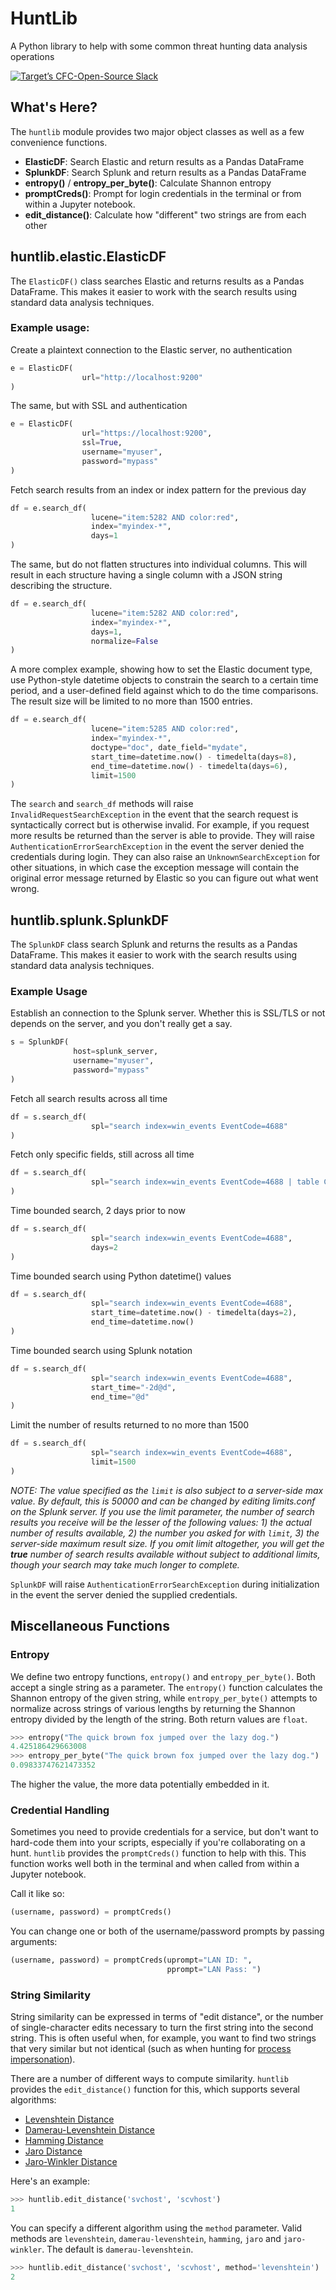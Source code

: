 # HuntLib
A Python library to help with some common threat hunting data analysis operations

[![Target’s CFC-Open-Source Slack](https://cfc-slack-inv.herokuapp.com/badge.svg?colorA=155799&colorB=159953)](https://cfc-slack-inv.herokuapp.com/)

## What's Here?
The `huntlib` module provides two major object classes as well as a few convenience functions.  

* **ElasticDF**: Search Elastic and return results as a Pandas DataFrame
* **SplunkDF**: Search Splunk and return results as a Pandas DataFrame
* **entropy()** / **entropy_per_byte()**: Calculate Shannon entropy
* **promptCreds()**: Prompt for login credentials in the terminal or from within a Jupyter notebook.
* **edit_distance()**: Calculate how "different" two strings are from each other

## huntlib.elastic.ElasticDF
The `ElasticDF()` class searches Elastic and returns results as a Pandas DataFrame.  This makes it easier to work with the search results using standard data analysis techniques.

### Example usage:

Create a plaintext connection to the Elastic server, no authentication

```python
e = ElasticDF(
                url="http://localhost:9200"
)
```

The same, but with SSL and authentication

```python
e = ElasticDF(
                url="https://localhost:9200",
                ssl=True,
                username="myuser",
                password="mypass"
)
```
Fetch search results from an index or index pattern for the previous day

```python
df = e.search_df(
                  lucene="item:5282 AND color:red",
                  index="myindex-*",
                  days=1
)
```

The same, but do not flatten structures into individual columns. This will result in each structure having a single column with a JSON string describing the structure.

```python
df = e.search_df(
                  lucene="item:5282 AND color:red",
                  index="myindex-*",
                  days=1,
                  normalize=False
)
```

A more complex example, showing how to set the Elastic document type, use Python-style datetime objects to constrain the search to a certain time period, and a user-defined field against which to do the time comparisons. The result size will be limited to no more than 1500 entries.

```python
df = e.search_df(
                  lucene="item:5285 AND color:red",
                  index="myindex-*",
                  doctype="doc", date_field="mydate",
                  start_time=datetime.now() - timedelta(days=8),
                  end_time=datetime.now() - timedelta(days=6),
                  limit=1500
)
```

The `search` and `search_df` methods will raise `InvalidRequestSearchException`
in the event that the search request is syntactically correct but is otherwise
invalid. For example, if you request more results be returned than the server
is able to provide. They will raise `AuthenticationErrorSearchException` in the
event the server denied the credentials during login.  They can also raise an
`UnknownSearchException` for other situations, in which case the exception
message will contain the original error message returned by Elastic so you
can figure out what went wrong.

## huntlib.splunk.SplunkDF

The `SplunkDF` class search Splunk and returns the results as a Pandas DataFrame. This makes it easier to work with the search results using standard data analysis techniques.

### Example Usage

Establish an connection to the Splunk server. Whether this is SSL/TLS or not depends on the server, and you don't really get a say.

```python
s = SplunkDF(
              host=splunk_server,
              username="myuser",
              password="mypass"
)
```

Fetch all search results across all time

```python
df = s.search_df(
                  spl="search index=win_events EventCode=4688"
)
```

Fetch only specific fields, still across all time

```python
df = s.search_df(
                  spl="search index=win_events EventCode=4688 | table ComputerName _time New_Process_Name Account_Name Creator_Process_ID New_Process_ID Process_Command_Line"
)
```

Time bounded search, 2 days prior to now

```python
df = s.search_df(
                  spl="search index=win_events EventCode=4688",
                  days=2
)
```

Time bounded search using Python datetime() values

```python
df = s.search_df(
                  spl="search index=win_events EventCode=4688",
                  start_time=datetime.now() - timedelta(days=2),
                  end_time=datetime.now()
)
```

Time bounded search using Splunk notation

```python
df = s.search_df(
                  spl="search index=win_events EventCode=4688",
                  start_time="-2d@d",
                  end_time="@d"
)
```

Limit the number of results returned to no more than 1500

```python
df = s.search_df(
                  spl="search index=win_events EventCode=4688",
                  limit=1500
)
```

*NOTE: The value specified as the `limit` is also subject to a server-side max
value. By default, this is 50000 and can be changed by editing limits.conf on
the Splunk server. If you use the limit parameter, the number of search results
you receive will be the lesser of the following values: 1) the actual number of
results available, 2) the number you asked for with `limit`, 3) the server-side
maximum result size.  If you omit limit altogether, you will get the **true**
number of search results available without subject to additional limits, though
your search may take much longer to complete.*

`SplunkDF` will raise `AuthenticationErrorSearchException` during initialization
in the event the server denied the supplied credentials.  

## Miscellaneous Functions

### Entropy

We define two entropy functions, `entropy()` and `entropy_per_byte()`. Both accept a single string as a parameter.  The `entropy()` function calculates the Shannon entropy of the given string, while `entropy_per_byte()` attempts to normalize across strings of various lengths by returning the Shannon entropy divided by the length of the string.  Both return values are `float`.

```python
>>> entropy("The quick brown fox jumped over the lazy dog.")
4.425186429663008
>>> entropy_per_byte("The quick brown fox jumped over the lazy dog.")
0.09833747621473352
```

The higher the value, the more data potentially embedded in it.

### Credential Handling

Sometimes you need to provide credentials for a service, but don't want to hard-code them into your scripts, especially if you're collaborating on a hunt.  `huntlib` provides the `promptCreds()` function to help with this. This function works well both in the terminal and when called from within a Jupyter notebook.

Call it like so:

```python
(username, password) = promptCreds()
```

You can change one or both of the username/password prompts by passing arguments:

```python
(username, password) = promptCreds(uprompt="LAN ID: ",
                                   pprompt="LAN Pass: ")
```

### String Similarity

String similarity can be expressed in terms of "edit distance", or the number of single-character edits necessary to turn the first string into the second string.  This is often useful when, for example, you want to find two strings that very similar but not identical (such as when hunting for [process impersonation](http://detect-respond.blogspot.com/2016/11/hunting-for-malware-critical-process.html)).

There are a number of different ways to compute similarity. `huntlib` provides the `edit_distance()` function for this, which supports several algorithms:

* [Levenshtein Distance](https://en.wikipedia.org/wiki/Levenshtein_distance)
* [Damerau-Levenshtein Distance](https://en.wikipedia.org/wiki/Damerau%E2%80%93Levenshtein_distance)
* [Hamming Distance](https://en.wikipedia.org/wiki/Hamming_distance)
* [Jaro Distance](https://en.wikipedia.org/wiki/Jaro%E2%80%93Winkler_distance)
* [Jaro-Winkler Distance](https://en.wikipedia.org/wiki/Jaro%E2%80%93Winkler_distance)

Here's an example:

```python
>>> huntlib.edit_distance('svchost', 'scvhost')
1
```

You can specify a different algorithm using the `method` parameter. Valid methods are `levenshtein`, `damerau-levenshtein`, `hamming`, `jaro` and `jaro-winkler`. The default is `damerau-levenshtein`.

```python
>>> huntlib.edit_distance('svchost', 'scvhost', method='levenshtein')
2
```
